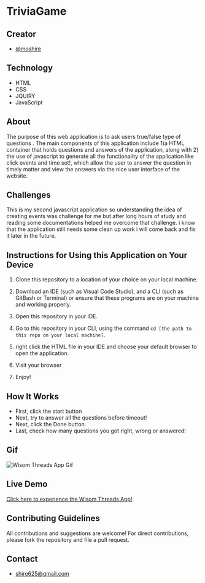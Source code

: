 # TriviaGame


## Creator
- [@moshire](https://github.com/moshire)

## Technology
* HTML
* CSS
* JQUIRY
* JavaScript
  
## About
The purpose of this web application is to ask users true/false type of questions . The main components of this application include 1)a HTML container that holds questions and answers of the application, along with 2) the use of javascript to generate all the functionality of the application like click events and time set!, which allow the user to answer the question in timely matter and view the answers via the nice user interface of the website.

## Challenges
This is my second javascript application so understanding the idea of creating events was challenge for me but after long hours of study and reading some documentations helped me overcome that challenge. i know that the application still needs some clean up work i will come back and fix it later in the future.



## Instructions for Using this Application on Your Device
1. Clone this repository to a location of your choice on your local machine.
2. Download an IDE (such as Visual Code Studio), and a CLI (such as GitBash or Terminal) or ensure that these programs are on your machine and working properly.
3. Open this repository in your IDE.
4. Go to this repository in your CLI, using the command `cd [the path to this repo on your local machine]`.

8. right click the HTML file in your IDE and choose your default browser to open the application.
9. Visit your browser
10. Enjoy!

## How It Works
* First, click the start button
* Next, try to answer all the questions before timeout!
* Next, click the Done button.
* Last, check how many questions you got right, wrong or answered!

## Gif
![Wisom Threads App Gif](/public/images/gif.gif)


## Live Demo
[Click here to experience the Wisom Threads App!](https://moshire.github.io/TriviaGame/)


## Contributing Guidelines
All contributions and suggestions are welcome! For direct contributions, please fork the repository and file a pull request.

## Contact
* shire625@gmail.com
